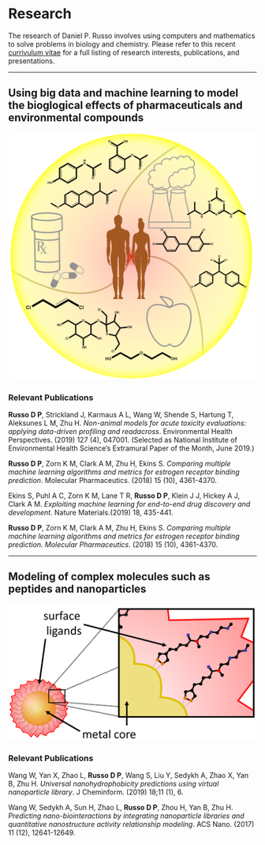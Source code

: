 <!--
.. title: Research
.. slug: research
.. date: 2019-09-09 13:11:57 UTC-04:00
.. tags:
.. category:
.. link:
.. description:
.. type: text
.. hidetitle: True
-->

# Research

The research of Daniel P. Russo involves using computers and mathematics to solve problems in biology and chemistry.  Please refer to this recent [currivulum vitae](../../cv/Daniel_P_Russo_CV.pdf) for a full listing of research interests, publications, and presentations.  

____

## Using big data and machine learning to model the bioglogical effects of pharmaceuticals and environmental compounds
<center>
<img src="/images/exposure.png" width="500" height="500"/>
</center>

### Relevant Publications

__Russo D P__, Strickland J, Karmaus A L, Wang W, Shende S, Hartung T, Aleksunes L M, Zhu H. _Non-animal models for acute toxicity evaluations: applying data-driven profiling and readacross_. Environmental Health Perspectives. (2019) 127 (4), 047001. (Selected as National Institute of Environmental Health Science’s Extramural Paper of the Month, June
2019.)

__Russo D P__, Zorn K M, Clark A M, Zhu H, Ekins S. _Comparing multiple machine learning algorithms and metrics for estrogen receptor binding prediction_. Molecular Pharmaceutics. (2018) 15 (10), 4361-4370.

Ekins S, Puhl A C, Zorn K M, Lane T R, __Russo D P__, Klein J J, Hickey A J, Clark A M. _Exploiting machine learning for end-to-end drug discovery and development_. Nature Materials.(2019) 18, 435-441.
 
__Russo D P__, Zorn K M, Clark A M, Zhu H, Ekins S. _Comparing multiple machine learning algorithms and metrics for estrogen receptor binding prediction. Molecular Pharmaceutics_. (2018) 15 (10), 4361-4370.

____

## Modeling of complex molecules such as peptides and nanoparticles 
<center>
<img src="/images/nanoparticle.png" width=600/>
</center>

### Relevant Publications

Wang W, Yan X, Zhao L, __Russo D P__, Wang S, Liu Y, Sedykh A, Zhao X, Yan B, Zhu H. _Universal nanohydrophobicity predictions using virtual nanoparticle library_. J Cheminform.
(2019) 18;11 (1), 6.

Wang W, Sedykh A, Sun H, Zhao L, __Russo D P__, Zhou H, Yan B, Zhu H. _Predicting nano-biointeractions by integrating nanoparticle libraries and quantitative nanostructure activity relationship modeling_. ACS Nano. (2017) 11 (12), 12641-12649.